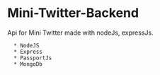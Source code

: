 # Mini-Twitter-Backend
Api for Mini Twitter made with nodeJs, expressJs.

```
  * NodeJS
  * Express
  * PassportJs
  * MongoDb
```
